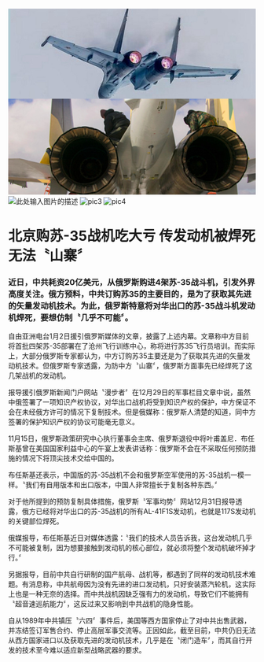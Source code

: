<meta http-equiv="Content-Type" content="text/html; charset=utf-8">

![此处输入图片的描述][pic1]
![此处输入图片的描述][pic2]
![pic3]
![pic4]
# 北京购苏-35战机吃大亏 传发动机被焊死无法〝山寨〞

### 近日，中共耗资20亿美元，从俄罗斯购进4架苏-35战斗机，引发外界高度关注。俄方预料，中共订购苏35的主要目的，是为了获取其先进的矢量发动机技术。为此，俄罗斯特意将对华出口的苏-35战斗机发动机焊死，要想仿制〝几乎不可能〞。

自由亚洲电台1月2日援引俄罗斯媒体的文章，披露了上述内幕。文章称中方目前将首批四架苏-35部署在了沧州飞行训练中心，称将进行苏35飞行员培训。而实际上，大部分俄罗斯专家都认为，中方订购苏35主要还是为了获取其先进的矢量发动机技术。但俄罗斯专家透露，为防中方〝山寨〞，俄罗斯方面事先已经焊死了这几架战机的发动机。

报导援引俄罗斯新闻门户网站〝漫步者〞在12月29日的军事栏目文章中说，虽然中俄签署了一项知识产权协议，对华出口战机将受到知识产权的保护，中方保证不会在未经俄方许可的情况下复制技术。但是俄媒称：俄罗斯人清楚的知道，同中方签署的保护知识产权的协议可能毫无意义。

11月15日，俄罗斯政策研究中心执行董事会主席、俄罗斯退役中将叶甫盖尼．布任斯基曾在美国国家利益中心的午宴上发表讲话称：俄罗斯不会在不采取任何预防措施的情况下将顶尖技术交给中国的。

布任斯基还表示，中国版的苏-35战机不会和俄罗斯空军使用的苏-35战机一模一样。〝我们有自用版本和出口版本，中国人非常擅长于复制各种东西。〞

对于他所提到的预防复制具体措施，俄罗斯〝军事均势〞网站12月31日报导透露，俄方已经将对华出口的苏-35战机的所有AL-41F1S发动机，也就是117S发动机的关键部位焊死。

俄媒报导，布任斯基近日对媒体透露：〝我们的技术人员告诉我，这台发动机几乎不可能被复制，因为想要接触到发动机的核心部位，就必须将整个发动机破坏掉才行。〞

另据报导，目前中共自行研制的国产航母、战机等，都遇到了同样的发动机技术难题。有消息称，中共航母因为没有先进的进口发动机，只好安装蒸汽轮机，这实际上也是一种无奈的选择。而中共战机因缺乏强有力的发动机，导致它们不能拥有〝超音速巡航能力〞，这反过来又影响到中共战机的隐身性能。

自从1989年中共镇压〝六四〞事件后，美国等西方国家停止了对中共出售武器，并冻结签订军售合约、停止高层军事交流等。正因如此，截至目前，中共仍旧无法从西方国家进口以及获取先进的发动机技术，几乎是在〝闭门造车〞，而其自行开发的技术至今难以适应新型战略武器的要求。

[pic1]: https://github.com/talentyang/TCM/blob/master/pic/p7922761a348468769.jpg?raw=true
[pic2]: http://a.hiphotos.baidu.com/image/pic/item/f9dcd100baa1cd11daf25f19bc12c8fcc3ce2d46.jpg
[pic3]: http://img1.imgtn.bdimg.com/it/u=2863703352,3665788229&fm=21&gp=0.jpg
[pic4]: https://img.pic123456.com/picdata-watermark/a1/96/9653-1.jpg
